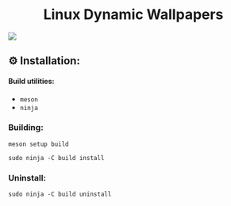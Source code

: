 <h1 align="center">Linux Dynamic Wallpapers</h1>
<img src=https://github.com/Chillsmeit/linux-dynamic-wallpapers/raw/main/screenshots/SettingsScreenshot.png >
<p align="center">
</p>

## :gear: Installation:

#### Build utilities:
* `meson`
* `ninja`

### Building:

```shell
meson setup build
```

```shell
sudo ninja -C build install
```

### Uninstall:
```shell
sudo ninja -C build uninstall
```

